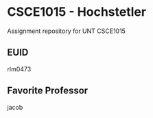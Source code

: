 # CSCE1015 - Hochstetler
Assignment repository for UNT CSCE1015
## EUID
rlm0473
## Favorite Professor
jacob
